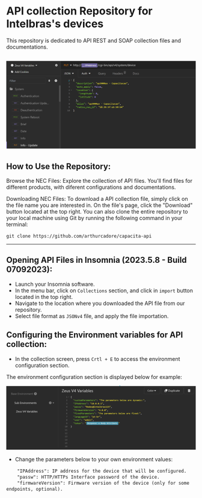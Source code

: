 # API collection Repository for Intelbras's devices 

This repository is dedicated to API REST and SOAP collection files and documentations. 

![exampleEndpoint](./pictures/exampleEndpoint.png)
---

## How to Use the Repository:

Browse the NEC Files:
Explore the collection of API files. You'll find files for different products, with diferent configurations and documentations. 

Downloading NEC Files:
To download a API collection file, simply click on the file name you are interested in. On the file's page, click the "Download" button located at the top right. You can also clone the entire repository to your local machine using Git by running the following command in your terminal:

```
git clone https://github.com/arthurcadore/capacita-api
```
---

## Opening API Files in Insomnia (2023.5.8 - Build 07092023):

- Launch your Insomnia software.
- In the menu bar, click on `Collections` section, and click in `import` button located in the top right. 
- Navigate to the location where you downloaded the API file from our repository.
- Select file format as `JSONv4` file, and apply the file importation. 

## Configuring the Environment variables for API collection: 

- In the collection screen, press `Crtl + E` to access the environment configuration section. 

The environment configuration section is displayed below for example: 


![Environment](./pictures/environmentConfiguration.png)

- Change the parameters below to your own environment values: 
```
	"IPAddress": IP address for the device that will be configured.
	"passw": HTTP/HTTPs Interface password of the device.  
	"firmwareVersion": Firmware version of the device (only for some endpoints, optional). 
```
